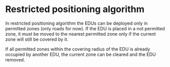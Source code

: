 # Restricted positioning algorithm

In restricted positioning algorithm the EDUs can be deployed only in permitted zones (only roads for now). If the EDU is placed in a not permitted zone, it must be moved to the nearest permitted zone only if the current zone will still be covered by it.

If all permitted zones within the covering radius of the EDU is already occupied by another EDU, the current zone can be cleared and the EDU removed.
